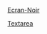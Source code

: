 [Ecran-Noir](https://oxybo45800.github.io/html/Ecran%20noir.html)

[Textarea](https://oxybo45800.github.io/html/Page%20vierge.html)
